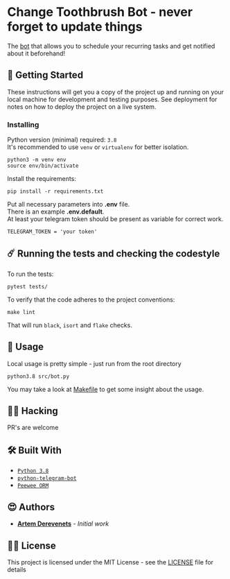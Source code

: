 # Change Toothbrush Bot - never forget to update things

The [bot](https://t.me/change_toothbrush_bot) that allows you to schedule your recurring tasks and get notified about it beforehand!

## 🔮 Getting Started

These instructions will get you a copy of the project up and running on your local machine for development and testing purposes. See deployment for notes on how to deploy the project on a live system.


### Installing

Python version (minimal) required: `3.8`   
It's recommended to use `venv` or `virtualenv` for better isolation.  

```
python3 -m venv env
source env/bin/activate
```

Install the requirements:  
```
pip install -r requirements.txt
```


Put all necessary parameters into **.env** file.  
There is an example **.env.default**.  
At least your telegram token should be present as variable for correct work.

```
TELEGRAM_TOKEN = 'your token'
```

## ☄️ Running the tests and checking the codestyle

To run the tests:
```
pytest tests/
```

To verify that the code adheres to the project conventions:
```
make lint
```
That will run `black`, `isort` and `flake` checks.

## 🤖 Usage

Local usage is pretty simple - just run from the root directory
```
python3.8 src/bot.py
```

You may take a look at [Makefile](Makefile) to get some insight about the usage.

## 🙋‍♂️ Hacking

PR's are welcome

## 🛠 Built With

* [`Python 3.8`](https://www.python.org/)
* [`python-telegram-bot`](https://python-telegram-bot.org/)
* [`Peewee ORM`](http://docs.peewee-orm.com/)

## 😍 Authors

* **[Artem Derevenets](https://github.com/DerevenetsArtyom)** - *Initial work*

## 👩‍💼 License

This project is licensed under the MIT License - see the [LICENSE](LICENSE) file for details
